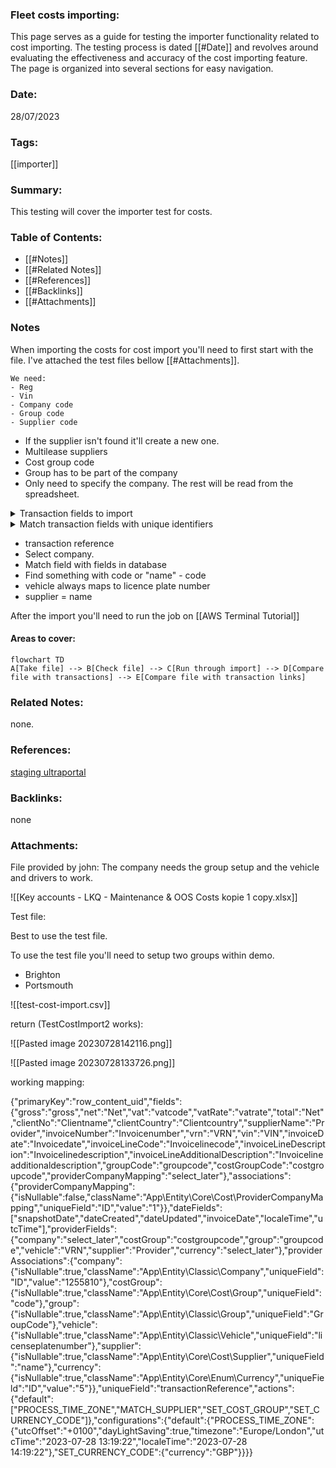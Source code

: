 ### Fleet costs importing:

This page serves as a guide for testing the importer functionality related to cost importing. The testing process is dated [[#Date]] and revolves around evaluating the effectiveness and accuracy of the cost importing feature. The page is organized into several sections for easy navigation.

### Date:

28/07/2023

### Tags:

[[importer]] 

### Summary:

This testing will cover the importer test for costs.

### Table of Contents:

- [[#Notes]]
- [[#Related Notes]]
- [[#References]]
- [[#Backlinks]]
- [[#Attachments]]

### Notes

When importing the costs for cost import you'll need to first start with the file. I've attached the test files bellow [[#Attachments]].  

	We need:
	- Reg
	- Vin
	- Company code
	- Group code
	- Supplier code

- If the supplier isn't found it'll create a new one.
- Multilease suppliers
- Cost group code
- Group has to be part of the company
- Only need to specify the company. The rest will be read from the spreadsheet.

<details>
<summary>Transaction fields to import</summary>
<ul>
<li>Mapping name</li> 
<li>Unique key</li> 
<li>Gross</li>
<li>Net</li>  
<li>Vat</li>  
<li>Vat rate</li>  
<li>Total</li>  
<li>Client number</li> 
<li>Client country</li> 
<li>Invoice number</li> 
<li>Vrn</li> 
<li>Vin</li> 
<li>Invoice date</li> 
<li>Invoice line code</li> 
<li>Invoice line description</li> 
<li>Group code</li> 
<li>Cost group code</li> 
<li>Provider Company</li>  
<li>mapping</li> 
<li>company = select on the next page</li> 
<li>cost Group = cost group code</li> 
<li>group = group code</li> 
<li>vehicle = vrn</li> 
<li>supplier = provider</li> 
<li>currency = select on next page</li> 
</ul>
</details>

<details>
<summary>Match transaction fields with unique identifiers</summary>
<ul>
<li>select transaction primary key or unique key field = transaction reference</li>
<li>select on provider company mapping item = default-provider</li>
<li>Select one company item = "Select the company"</li>
<li>Select costGroup = code</li>
<li>Select group = GroupCode</li>
<li>Select vehicle = licenseplatenumber</li>
<li>Select costGroup = code</li>
<li>Select supplier = code</li>
<li>Select one currency item = GBP</li>
</ul>
</details>

- transaction reference
- Select company.
- Match field with fields in database
- Find something with code or "name" - code 
- vehicle always maps to licence plate number
- supplier = name

After the import you'll need to run the job on [[AWS Terminal Tutorial]]
#### Areas to cover:

```mermaid
flowchart TD
A[Take file] --> B[Check file] --> C[Run through import] --> D[Compare file with transactions] --> E[Compare file with transaction links]
```


### Related Notes:

none.

### References:

[staging ultraportal](https://staging.ultraportal.co.uk/secure/dashboard)

### Backlinks:

none

### Attachments:

File provided by john:
	The company needs the group setup and the vehicle and drivers to work.

![[Key accounts - LKQ - Maintenance & OOS Costs kopie 1 copy.xlsx]]

Test file:

Best to use the test file.

To use the test file you'll need to setup two groups within demo.
- Brighton
- Portsmouth

![[test-cost-import.csv]]

return (TestCostImport2 works):

![[Pasted image 20230728142116.png]]

![[Pasted image 20230728133726.png]]

working mapping:

{"primaryKey":"row_content_uid","fields":{"gross":"gross","net":"Net","vat":"vatcode","vatRate":"vatrate","total":"Net","clientNo":"Clientname","clientCountry":"Clientcountry","supplierName":"Provider","invoiceNumber":"Invoicenumber","vrn":"VRN","vin":"VIN","invoiceDate":"Invoicedate","invoiceLineCode":"Invoicelinecode","invoiceLineDescription":"Invoicelinedescription","invoiceLineAdditionalDescription":"Invoicelineadditionaldescription","groupCode":"groupcode","costGroupCode":"costgroupcode","providerCompanyMapping":"select_later"},"associations":{"providerCompanyMapping":{"isNullable":false,"className":"App\\Entity\\Core\\Cost\\ProviderCompanyMapping","uniqueField":"ID","value":"1"}},"dateFields":["snapshotDate","dateCreated","dateUpdated","invoiceDate","localeTime","utcTime"],"providerFields":{"company":"select_later","costGroup":"costgroupcode","group":"groupcode","vehicle":"VRN","supplier":"Provider","currency":"select_later"},"providerAssociations":{"company":{"isNullable":true,"className":"App\\Entity\\Classic\\Company","uniqueField":"ID","value":"1255810"},"costGroup":{"isNullable":true,"className":"App\\Entity\\Core\\Cost\\Group","uniqueField":"code"},"group":{"isNullable":true,"className":"App\\Entity\\Classic\\Group","uniqueField":"GroupCode"},"vehicle":{"isNullable":true,"className":"App\\Entity\\Classic\\Vehicle","uniqueField":"licenseplatenumber"},"supplier":{"isNullable":true,"className":"App\\Entity\\Core\\Cost\\Supplier","uniqueField":"name"},"currency":{"isNullable":true,"className":"App\\Entity\\Core\\Enum\\Currency","uniqueField":"ID","value":"5"}},"uniqueField":"transactionReference","actions":{"default":["PROCESS_TIME_ZONE","MATCH_SUPPLIER","SET_COST_GROUP","SET_CURRENCY_CODE"]},"configurations":{"default":{"PROCESS_TIME_ZONE":{"utcOffset":"+0100","dayLightSaving":true,"timezone":"Europe\/London","utcTime":"2023-07-28 13:19:22","localeTime":"2023-07-28 14:19:22"},"SET_CURRENCY_CODE":{"currency":"GBP"}}}}